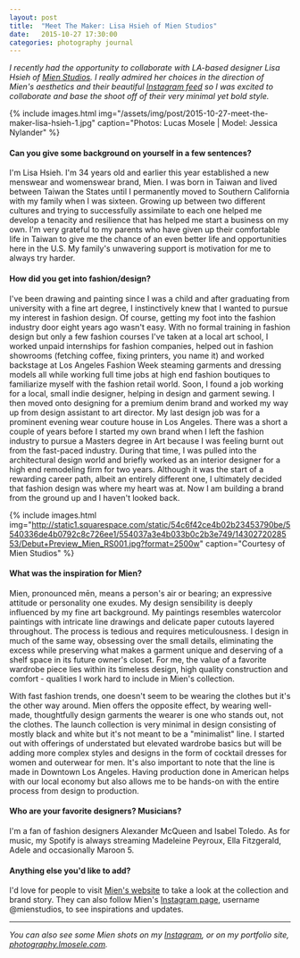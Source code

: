 ```yaml
---
layout: post
title:  "Meet The Maker: Lisa Hsieh of Mien Studios"
date:   2015-10-27 17:30:00
categories: photography journal
---
```


*I recently had the opportunity to collaborate with LA-based designer Lisa Hsieh of [Mien Studios](http://www.mienstudios.com/). I really admired her choices in the direction of Mien's aesthetics and their beautiful [Instagram feed](https://instagram.com/mienstudios/) so I was excited to collaborate and base the shoot off of their very minimal yet bold style.*

{% include images.html img="/assets/img/post/2015-10-27-meet-the-maker-lisa-hsieh-1.jpg" caption="Photos: Lucas Mosele | Model: Jessica Nylander" %}


#### Can you give some background on yourself in a few sentences?
I'm Lisa Hsieh. I'm 34 years old and earlier this year established a new menswear and womenswear brand, Mien. I was born in Taiwan and lived between Taiwan the States until I permanently moved to Southern California with my family when I was sixteen. Growing up between two different cultures and trying to successfully assimilate to each one helped me develop a tenacity and resilience that has helped me start a business on my own. I'm very grateful to my parents who have given up their comfortable life in Taiwan to give me the chance of an even better life and opportunities here in the U.S. My family's unwavering support is motivation for me to always try harder.


#### How did you get into fashion/design?
I've been drawing and painting since I was a child and after graduating from university with a fine art degree, I instinctively knew that I wanted to pursue my interest in fashion design. Of course, getting my foot into the fashion industry door eight years ago wasn't easy. With no formal training in fashion design but only a few fashion courses I've taken at a local art school, I worked unpaid internships for fashion companies, helped out in fashion showrooms (fetching coffee, fixing printers, you name it) and worked backstage at Los Angeles Fashion Week steaming garments and dressing models all while working full time jobs at high end fashion boutiques to familiarize myself with the fashion retail world. Soon, I found a job working for a local, small indie designer, helping in design and garment sewing. I then moved onto designing for a premium denim brand and worked my way up from design assistant to art director. My last design job was for a prominent evening wear couture house in Los Angeles. There was a short a couple of years before I started my own brand when I left the fashion industry to pursue a Masters degree in Art because I was feeling burnt out from the fast-paced industry. During that time, I was pulled into the architectural design world and briefly worked as an interior designer for a high end remodeling firm for two years. Although it was the start of a rewarding career path, albeit an entirely different one, I ultimately decided that fashion design was where my heart was at. Now I am building a brand from the ground up and I haven't looked back.


{% include images.html img="http://static1.squarespace.com/static/54c6f42ce4b02b23453790be/5540336de4b0792c8c726ee1/554037a3e4b033b0c2b3e749/1430272028553/Debut+Preview_Mien_RS001.jpg?format=2500w" caption="Courtesy of Mien Studios" %}


#### What was the inspiration for Mien?
Mien, pronounced mēn, means a person's air or bearing; an expressive attitude or personality one exudes. My design sensibility is deeply influenced by my fine art background. My paintings resembles watercolor paintings with intricate line drawings and delicate paper cutouts layered throughout. The process is tedious and requires meticulousness. I design in much of the same way, obsessing over the small details, eliminating the excess while preserving what makes a garment unique and deserving of a shelf space in its future owner's closet. For me, the value of a favorite wardrobe piece lies within its timeless design, high quality construction and comfort - qualities I work hard to include in Mien's collection. 

With fast fashion trends, one doesn't seem to be wearing the clothes but it's the other way around. Mien offers the opposite effect, by wearing well-made, thoughtfully design garments the wearer is one who stands out, not the clothes. The launch collection is very minimal in design consisting of mostly black and white but it's not meant to be a "minimalist" line. I started out with offerings of understated but elevated wardrobe basics but will be adding more complex styles and designs in the form of cocktail dresses for women and outerwear for men. It's also important to note that the line is made in Downtown Los Angeles. Having production done in American helps with our local economy but also allows me to be hands-on with the entire process from design to production. 


#### Who are your favorite designers? Musicians? 
I'm a fan of fashion designers Alexander McQueen and Isabel Toledo. As for music, my Spotify is always streaming Madeleine Peyroux, Ella Fitzgerald, Adele and occasionally Maroon 5.


#### Anything else you'd like to add?
I'd love for people to visit [Mien's website](www.mienstudios.com) to take a look at the collection and brand story. They can also follow Mien's [Instagram page](www.instagram.com/mienstudios), username @mienstudios, to see inspirations and updates. 

---

*You can also see some Mien shots on my [Instagram](www.instagram.com/300iso), or on my portfolio site, [photography.lmosele.com](https://photography.lmosele.com).*



 


